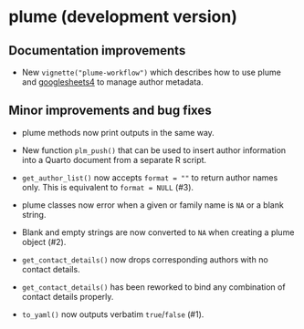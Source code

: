 # plume (development version)

## Documentation improvements

* New `vignette("plume-workflow")` which describes how to use plume and [googlesheets4](https://googlesheets4.tidyverse.org) to manage author metadata.

## Minor improvements and bug fixes

* plume methods now print outputs in the same way.

* New function `plm_push()` that can be used to insert author information into a Quarto document from a separate R script.

* `get_author_list()` now accepts `format = ""` to return author names only. This is equivalent to `format = NULL` (#3).

* plume classes now error when a given or family name is `NA` or a blank string.

* Blank and empty strings are now converted to `NA` when creating a plume object (#2).

* `get_contact_details()` now drops corresponding authors with no contact details.

* `get_contact_details()` has been reworked to bind any combination of contact details properly.

* `to_yaml()` now outputs verbatim `true`/`false` (#1).
